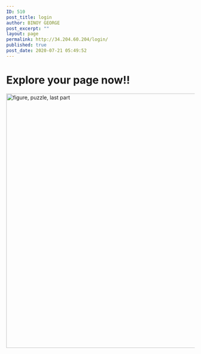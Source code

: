 ```yaml
---
ID: 510
post_title: login
author: BINOY GEORGE
post_excerpt: ""
layout: page
permalink: http://34.204.60.204/login/
published: true
post_date: 2020-07-21 05:49:52
---
```

<h1>Explore your page now!!</h1>		
										<img width="1024" height="682" src="https://confrenzo.s3.amazonaws.com/wp-content/uploads/2020/08/01091019/figure-puzzle-last-part-3277579-1024x682.jpg" alt="figure, puzzle, last part" />